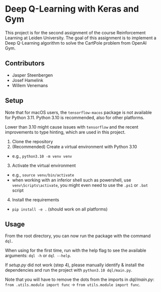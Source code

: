 # Deep Q-Learning with Keras and Gym

This project is for the second assignment of the course Reinforcement Learning at Leiden University.
The goal of this assignment is to implement a Deep Q-Learning algorithm to solve the CartPole problem from OpenAI Gym.

## Contributors

- Jasper Steenbergen
- Josef Hamelink
- Willem Venemans

## Setup

Note that for macOS users, the `tensorflow-macos` package is not available for Python 3.11.
Python 3.10 is recommended, also for other platforms.

Lower than 3.10 might cause issues with `tensorflow` and the recent improvements to type hinting, which are used in this project.

1. Clone the repository
2. (Recommended) Create a virtual environment with Python 3.10
  - e.g., `python3.10 -m venv venv`
3. Activate the virtual environment
  - e.g., `source venv/bin/activate`
  - when working with an inferior shell such as powershell, use `venv\Scripts\activate`, you might even need to use the `.ps1` or `.bat` script
4. Install the requirements
  - `pip install -e .` (should work on all platforms)

## Usage

From the root directory, you can now run the package with the command `dql`.

When using for the first time, run with the help flag to see the available arguments: `dql -h` or `dql --help`.

If _setup.py_ did not work (step 4), please manually identify & install the dependencies and run the project with `python3.10 dql/main.py`.

Note that you will have to remove the dots from the imports in _dql/main.py_: `from .utils.module import func` $\to$ `from utils.module import func`.
